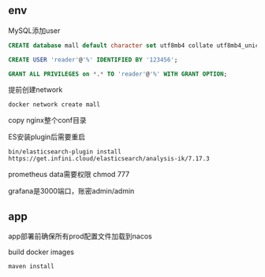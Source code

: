


## env


MySQL添加user

```sql
CREATE database mall default character set utf8mb4 collate utf8mb4_unicode_ci;

CREATE USER 'reader'@'%' IDENTIFIED BY '123456';

GRANT ALL PRIVILEGES on *.* TO 'reader'@'%' WITH GRANT OPTION;
```


提前创建network
```shell
docker network create mall
```


copy nginx整个conf目录

ES安装plugin后需要重启
```shell
bin/elasticsearch-plugin install https://get.infini.cloud/elasticsearch/analysis-ik/7.17.3
```


prometheus data需要权限 chmod 777

grafana是3000端口，账密admin/admin

## app

app部署前确保所有prod配置文件加载到nacos

build docker images
```shell
maven install
```

